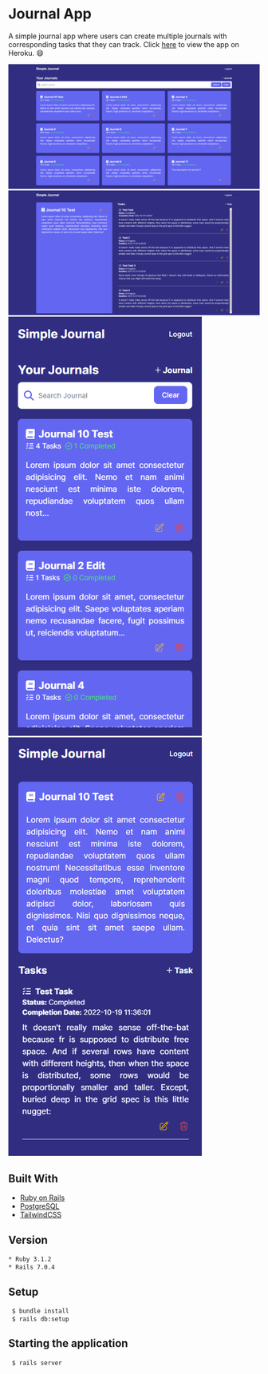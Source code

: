 # Journal App

A simple journal app where users can create multiple journals with corresponding tasks that they can track. Click [here](https://jpldg-journal-app.herokuapp.com/) to view the app on Heroku. :smile:

![Screenshot](./screenshots/screenshot1.png)
![Screenshot](./screenshots/screenshot2.png)
![Screenshot](./screenshots/screenshot3.png)
![Screenshot](./screenshots/screenshot4.png)

## Built With

- [Ruby on Rails](https://rubyonrails.org/)
- [PostgreSQL](https://www.postgresql.org/)
- [TailwindCSS](https://tailwindcss.com/)

## Version
```
* Ruby 3.1.2
* Rails 7.0.4
```

## Setup
```
 $ bundle install
 $ rails db:setup
```
 
## Starting the application
```
 $ rails server
```
